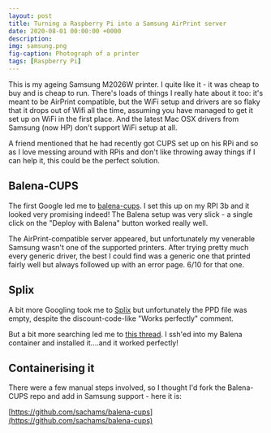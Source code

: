 ```yaml
---
layout: post
title: Turning a Raspberry Pi into a Samsung AirPrint server
date: 2020-08-01 00:00:00 +0000
description: 
img: samsung.png 
fig-caption: Photograph of a printer
tags: [Raspberry Pi]
---
```

This is my ageing Samsung M2026W printer. I quite like it - it was cheap to buy and is cheap to run. There's loads of things I really hate about it too: it's meant to be AirPrint compatible, but the WiFi setup and drivers are so flaky that it drops out of Wifi all the time, assuming you have managed to get it set up on WiFi in the first place. And the latest Mac OSX drivers from Samsung (now HP) don't support WiFi setup at all.

A friend mentioned that he had recently got CUPS set up on his RPi and so as I love messing around with RPis and don't like throwing away things if I can help it, this could be the perfect solution.

## Balena-CUPS
The first Google led me to [balena-cups](https://www.balena.io/blog/wifi-enable-usb-printers-with-a-raspberry-pi-and-share-it-over-your-network/). I set this up on my RPI 3b and it looked very promising indeed! The Balena setup was very slick - a single click on the "Deploy with Balena" button worked really well.

The AirPrint-compatible server appeared, but unfortunately my venerable Samsung wasn't one of the supported printers. After trying pretty much every generic driver, the best I could find was a generic one that printed fairly well but always followed up with an error page. 6/10 for that one.

## Splix
A bit more Googling took me to [Splix](https://openprinting.org/printer/Samsung/Samsung-M2022W) but unfortunately the PPD file was empty, despite the discount-code-like "Works perfectly" comment.

But a bit more searching led me to [this thread](https://www.reddit.com/r/linuxadmin/comments/cvt23c/print_via_rpi_cups_with_samsung_m2026_very_cheap/). I ssh'ed into my Balena container and installed it....and it worked perfectly!

## Containerising it
There were a few manual steps involved, so I thought I'd fork the Balena-CUPS repo and add in Samsung support - here it is:

[https://github.com/sachams/balena-cups](https://github.com/sachams/balena-cups)

